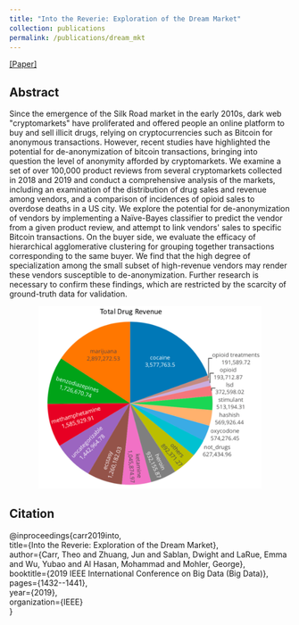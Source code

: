 ```yaml
---
title: "Into the Reverie: Exploration of the Dream Market"
collection: publications
permalink: /publications/dream_mkt
---
```


[[Paper]](https://ieeexplore.ieee.org/document/9006092)

## Abstract
Since the emergence of the Silk Road market in the early 2010s, dark web "cryptomarkets" have proliferated and offered people an online platform to buy and sell illicit drugs, relying on cryptocurrencies such as Bitcoin for anonymous transactions. 
However, recent studies have highlighted the potential for de-anonymization of bitcoin transactions, bringing into question the level of anonymity afforded by cryptomarkets. 
We examine a set of over 100,000 product reviews from several cryptomarkets collected in 2018 and 2019 and conduct a comprehensive analysis of the markets, including an examination of the distribution of drug sales and revenue among vendors, and a comparison of incidences of opioid sales to overdose deaths in a US city. 
We explore the potential for de-anonymization of vendors by implementing a Naïve-Bayes classifier to predict the vendor from a given product review, and attempt to link vendors' sales to specific Bitcoin transactions. 
On the buyer side, we evaluate the efficacy of hierarchical agglomerative clustering for grouping together transactions corresponding to the same buyer. 
We find that the high degree of specialization among the small subset of high-revenue vendors may render these vendors susceptible to de-anonymization. 
Further research is necessary to confirm these findings, which are restricted by the scarcity of ground-truth data for validation.

<p align="center">
  <img src="/images/pub_img/fig_dream_mkt.png?raw=true" style="width: 400px;"/> 
</p>

## Citation
@inproceedings{carr2019into, <br>
  title={Into the Reverie: Exploration of the Dream Market}, <br>
  author={Carr, Theo and Zhuang, Jun and Sablan, Dwight and LaRue, Emma and Wu, Yubao and Al Hasan, Mohammad and Mohler, George}, <br>
  booktitle={2019 IEEE International Conference on Big Data (Big Data)}, <br>
  pages={1432--1441}, <br>
  year={2019}, <br>
  organization={IEEE} <br>
}

